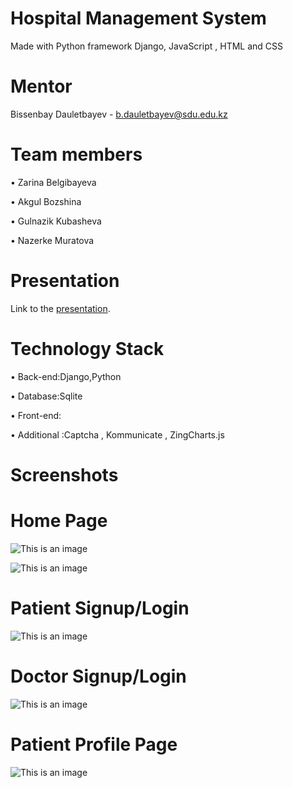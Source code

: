 # Hospital Management System
Made with Python framework Django, JavaScript , HTML and CSS


# Mentor
Bissenbay Dauletbayev - b.dauletbayev@sdu.edu.kz

# Team members
•	Zarina Belgibayeva

•	Akgul Bozshina

•	Gulnazik Kubasheva

•	Nazerke Muratova


# Presentation
Link to the [presentation](https://www.canva.com/design/DAE_xqXQxm4/o7RPHccUmne0zji9Oat68Q/view?utm_content=DAE_xqXQxm4&utm_campaign=designshare&utm_medium=link&utm_source=publishsharelink).

# Technology Stack
•	Back-end:Django,Python

•	Database:Sqlite

•	Front-end:

•	Additional :Captcha , Kommunicate , ZingCharts.js


# Screenshots
# Home Page
![This is an image](https://sun3-11.userapi.com/s/v1/if2/uSEOIJAZSWipkjkQRYz0c9V_g_vxdMsqzNjMJPzxmDF1OYCVhn_4zZCsDZ5h7ePXriet6w6JHO0jPgfTrhm0X4A7.jpg?size=1280x598&quality=96&type=album)

![This is an image](https://sun3-11.userapi.com/s/v1/if2/blMJF9HTA5-NT490_MFXcx6Xd6mvZRc8GIB-HTypwpyh478_DFGnziMr2ah2gpdHmeQmPptsnBkfYjDea9-AJWec.jpg?size=919x647&quality=96&type=album)
# Patient Signup/Login
![This is an image](https://sun9-80.userapi.com/s/v1/if2/y8XC7lRNch-EhT-qh0CnFhmoAcSvk64NmEFmCYC8bxFShkjzsNkAibaCsTT2b9IuHwdWKZIOurKThz6t6FXGr11i.jpg?size=1280x266&quality=96&type=album)
# Doctor Signup/Login
![This is an image](https://sun9-48.userapi.com/s/v1/if2/LWmnSMuvwB1gOqRJCapxqhDZeBjVGUbCr1ZFYTugTYhfGMWl2kEMpjG5Tg5_4Al4T8eyrDPVLle3VBGy-4tsSK8K.jpg?size=1280x284&quality=96&type=album)
# Patient Profile Page
![This is an image](https://sun9-19.userapi.com/s/v1/if2/s_aPHyEQytxkGo4xZR50lQEmW5JiTRxqyc57qETX7Oaj83WJwa7ObzPzxcTqqrBbkdU9rDrDycEHWFTf9jnflHqU.jpg?size=1280x634&quality=96&type=album)

